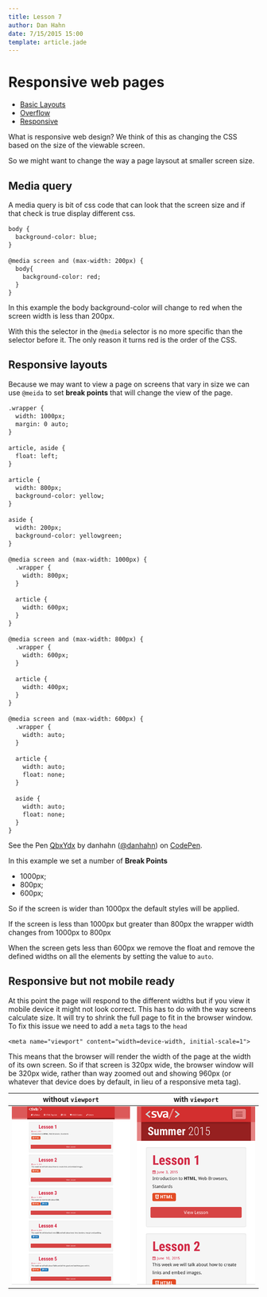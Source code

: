 ```yaml
---
title: Lesson 7
author: Dan Hahn
date: 7/15/2015 15:00
template: article.jade
---
```


# Responsive web pages

* [Basic Layouts]()
* [Overflow](overflow.html)
* [Responsive](responsive.html)

What is responsive web design?  We think of this as changing the CSS based on the size of the viewable screen.  

So we might want to change the way a page laysout at smaller screen size.  

## Media query

A media query is bit of css code that can look that the screen size and if that check is true display different css.

    body {
      background-color: blue;
    }

    @media screen and (max-width: 200px) {
      body{
        background-color: red;
      }
    }

In this example the body background-color will change to red when the screen width is less than 200px.

With this the selector in the `@media` selector is no more specific than the selector before it.  The only reason it turns red is the order of the CSS.

## Responsive layouts

Because we may want to view a page on screens that vary in size we can use `@meida` to set **break points** that will change the view of the page.

    .wrapper {
      width: 1000px;
      margin: 0 auto;
    }

    article, aside {
      float: left;
    }

    article {
      width: 800px;
      background-color: yellow;
    }

    aside {
      width: 200px;
      background-color: yellowgreen;
    }

    @media screen and (max-width: 1000px) {
      .wrapper {
        width: 800px;
      }

      article {
        width: 600px;
      }
    }

    @media screen and (max-width: 800px) {
      .wrapper {
        width: 600px;
      }

      article {
        width: 400px;
      }
    }

    @media screen and (max-width: 600px) {
      .wrapper {
        width: auto;
      }

      article {
        width: auto;
        float: none;
      }

      aside {
        width: auto;
        float: none;
      }
    }

<p data-height="268" data-theme-id="16874" data-slug-hash="QbxYdx" data-default-tab="result" data-user="danhahn" class='codepen'>See the Pen <a href='http://codepen.io/danhahn/pen/QbxYdx/'>QbxYdx</a> by danhahn (<a href='http://codepen.io/danhahn'>@danhahn</a>) on <a href='http://codepen.io'>CodePen</a>.</p>
<script async src="//assets.codepen.io/assets/embed/ei.js"></script>


In this example we set a number of **Break Points**

* 1000px;
* 800px;
* 600px;

So if the screen is wider than 1000px the default styles will be applied.

If the screen is less than 1000px but greater than 800px the wrapper width changes from 1000px to 800px

When the screen gets less than 600px we remove the float and remove the defined widths on all the elements by setting the value to `auto`.

## Responsive but not mobile ready

At this point the page will respond to the different widths but if you view it mobile device it might not look correct.  This has to do with the way screens calculate size.  It will try to shrink the full page to fit in the browser window.  To fix this issue we need to add a `meta` tags to the `head`

    <meta name="viewport" content="width=device-width, initial-scale=1">

This means that the browser will render the width of the page at the width of its own screen. So if that screen is 320px wide, the browser window will be 320px wide, rather than way zoomed out and showing 960px (or whatever that device does by default, in lieu of a responsive meta tag).

without `viewport`  | with `viewport`
--------------------|---------------------
![](images/bad.png) | ![](images/good.png)

<style>
  td img {
    max-width: 100%;
  }
</style>
